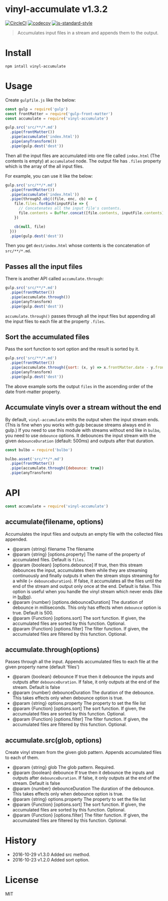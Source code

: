 # vinyl-accumulate v1.3.2

[![CircleCI](https://circleci.com/gh/kt3k/vinyl-accumulate.svg?style=svg)](https://circleci.com/gh/kt3k/vinyl-accumulate)
[![codecov](https://codecov.io/gh/kt3k/vinyl-accumulate/branch/master/graph/badge.svg)](https://codecov.io/gh/kt3k/vinyl-accumulate)
[![js-standard-style](https://img.shields.io/badge/code%20style-standard-brightgreen.svg)](http://standardjs.com/)

> Accumulates input files in a stream and appends them to the output.

# Install

    npm intall vinyl-accumulate

# Usage

Create `gulpfile.js` like the below:

```js
const gulp = require('gulp')
const frontMatter = require('gulp-front-matter')
const accumulate = require('vinyl-accumulate')

gulp.src('src/**/*.md')
  .pipe(frontMatter())
  .pipe(accumulate('index.html'))
  .pipe(anyTransform())
  .pipe(gulp.dest('dest'))
```

Then all the input files are accumulated into one file called `index.html` (The contents is empty) at `accumulated` node. The output file has `.files` property which is the array of the all input files.

For example, you can use it like the below:

```js
gulp.src('src/**/*.md')
  .pipe(frontMatter())
  .pipe(accumulate('index.html'))
  .pipe(through2.obj((file, enc, cb) => {
    file.files.forEach(inputFile => {
      // Concatenates all the input file's contents.
      file.contents = Buffer.concat([file.contents, inputFile.contents])
    })

    cb(null, file)
  }))
  .pipe(gulp.dest('dest'))
```

Then you get `dest/index.html` whose contents is the concatenation of `src/**/*.md`.

## Passes all the input files

There is another API called `accumulate.through`:

```js
gulp.src('src/**/*.md')
  .pipe(frontMatter())
  .pipe(accumulate.through())
  .pipe(anyTransform)
  .pipe(gulp.dest('dest'))
```

`accumulate.through()` passes through all the input files but appending all the input files to each file at the property `.files`.

## Sort the accumulated files

Pass the sort function to sort option and the result is sorted by it.

```js
gulp.src('src/**/*.md')
  .pipe(frontMatter())
  .pipe(accumulate.through({sort: (x, y) => x.frontMatter.date - y.frontMatter.date}))
  .pipe(anyTransform)
  .pipe(gulp.dest('dest'))
```

The above example sorts the output `files` in the ascending order of the date front-matter property.

## Accumulate vinyls over a stream without the end

By default, `vinyl-accumulate` emits the output when the input stream ends. (This is fine when you works with gulp because streams always end in gulp.) If you need to use this module with streams without end like in `bulbo`, you need to use `debounce` options. It debounces the input stream with the given `debounceDuration` (default: 500ms) and outputs after that duration.

```js
const bulbo = require('bulbo')

bulbo.asset('src/**/*.md')
  .pipe(frontMatter())
  .pipe(accumulate.through({debounce: true})
  .pipe(anyTransform)
```

# API

```js
const accumulate = require('vinyl-accumulate')
```

## accumulate(filename, options)
Accumulates the input files and outputs an empty file with the collected files appended.

- @param {string} filename The filename
- @param {string} [options.property] The name of the property of accumulated files. Default is `files`.
- @param {boolean} [options.debounce] If true, then this stream debounces the input, accumulates them while they are streaming continuously and finally outputs it when the stream stops streaming for a while (= `debounceDuration`). If false, it accumulates all the files until the end of the stream and output only once at the end. Default is false. This option is useful when you handle the vinyl stream which never ends (like in [bulbo][bulbo]).
- @param {number} [options.debounceDuration] The duration of debounce in milliseconds. This only has effects when `debounce` option is true. Default is 500.
- @param {Function} [options.sort] The sort function. If given, the accumulated files are sorted by this function. Optional.
- @param {Function} [options.filter] The filter function. If given, the accumulated files are filtered by this function. Optional.

## accumulate.through(options)
Passes through all the input. Appends accumulated files to each file at the given property name (default 'files')

- @param {boolean} debounce If true then it debounce the inputs and outputs after `debounceDuration`. If false, it only outputs at the end of the stream. Default is false
- @param {number} debounceDuration The duration of the debounce. This takes effects only when debounce option is true.
- @param {string} options.property The property to set the file list
- @param {Function} [options.sort] The sort function. If given, the accumulated files are sorted by this function. Optional.
- @param {Function} [options.filter] The filter function. If given, the accumulated files are filtered by this function. Optional.

## accumulate.src(glob, options)
Create vinyl stream from the given glob pattern. Appends accumulated files to each of them.

- @param {string} glob The glob pattern. Required.
- @param {boolean} debounce If true then it debounce the inputs and outputs after `debounceDuration`. If false, it only outputs at the end of the stream. Default is false
- @param {number} debounceDuration The duration of the debounce. This takes effects only when debounce option is true.
- @param {string} options.property The property to set the file list
- @param {Function} [options.sort] The sort function. If given, the accumulated files are sorted by this function. Optional.
- @param {Function} [options.filter] The filter function. If given, the accumulated files are filtered by this function. Optional.

# History

- 2016-10-29   v1.3.0   Added src method.
- 2016-10-23   v1.2.0   Added sort option.

# License

MIT

[bulbo]: https://github.com/kt3k/bulbo
